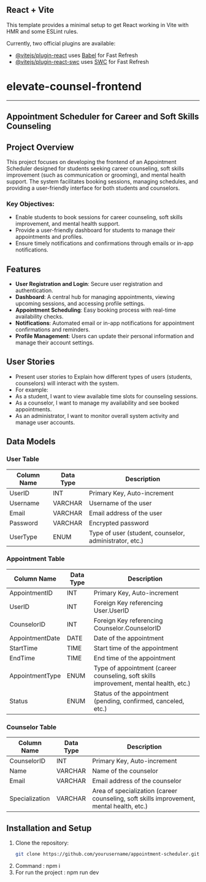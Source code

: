 ## React + Vite

This template provides a minimal setup to get React working in Vite with HMR and some ESLint rules.

Currently, two official plugins are available:

- [@vitejs/plugin-react](https://github.com/vitejs/vite-plugin-react/blob/main/packages/plugin-react/README.md) uses [Babel](https://babeljs.io/) for Fast Refresh
- [@vitejs/plugin-react-swc](https://github.com/vitejs/vite-plugin-react-swc) uses [SWC](https://swc.rs/) for Fast Refresh

# elevate-counsel-frontend
----------------------------------------------------------------------------------------------
## Appointment Scheduler for Career and Soft Skills Counseling

## Project Overview
This project focuses on developing the frontend of an Appointment Scheduler designed for students seeking career counseling, soft skills improvement (such as communication or grooming), and mental health support. The system facilitates booking sessions, managing schedules, and providing a user-friendly interface for both students and counselors.

### Key Objectives:
- Enable students to book sessions for career counseling, soft skills improvement, and mental health support.
- Provide a user-friendly dashboard for students to manage their appointments and profiles.
- Ensure timely notifications and confirmations through emails or in-app notifications.

## Features
- **User Registration and Login**: Secure user registration and authentication.
- **Dashboard**: A central hub for managing appointments, viewing upcoming sessions, and accessing profile settings.
- **Appointment Scheduling**: Easy booking process with real-time availability checks.
- **Notifications**: Automated email or in-app notifications for appointment confirmations and reminders.
- **Profile Management**: Users can update their personal information and manage their account settings.

## User Stories 
- Present user stories to Explain how different types of users (students, counselors) will interact with the system. 
- For example:
- As a student, I want to view available time slots for counseling sessions.
- As a counselor, I want to manage my availability and see booked appointments.
- As an administrator, I want to monitor overall system activity and manage user accounts.


## Data Models

### User Table
| Column Name | Data Type | Description |
| ----------- | --------- | ----------- |
| UserID      | INT       | Primary Key, Auto-increment |
| Username    | VARCHAR   | Username of the user |
| Email       | VARCHAR   | Email address of the user |
| Password    | VARCHAR   | Encrypted password |
| UserType    | ENUM      | Type of user (student, counselor, administrator, etc.) |

### Appointment Table
| Column Name       | Data Type | Description |
| ----------------- | --------- | ----------- |
| AppointmentID     | INT       | Primary Key, Auto-increment |
| UserID            | INT       | Foreign Key referencing User.UserID |
| CounselorID       | INT       | Foreign Key referencing Counselor.CounselorID |
| AppointmentDate   | DATE      | Date of the appointment |
| StartTime         | TIME      | Start time of the appointment |
| EndTime           | TIME      | End time of the appointment |
| AppointmentType   | ENUM      | Type of appointment (career counseling, soft skills improvement, mental health, etc.) |
| Status            | ENUM      | Status of the appointment (pending, confirmed, canceled, etc.) |

### Counselor Table
| Column Name | Data Type | Description |
| ----------- | --------- | ----------- |
| CounselorID | INT       | Primary Key, Auto-increment |
| Name        | VARCHAR   | Name of the counselor |
| Email       | VARCHAR   | Email address of the counselor |
| Specialization | VARCHAR | Area of specialization (career counseling, soft skills improvement, mental health, etc.) |

## Installation and Setup
1. Clone the repository:
   ```sh
   git clone https://github.com/yourusername/appointment-scheduler.git

2. Command : npm i
3. For run the project : npm run dev
   
